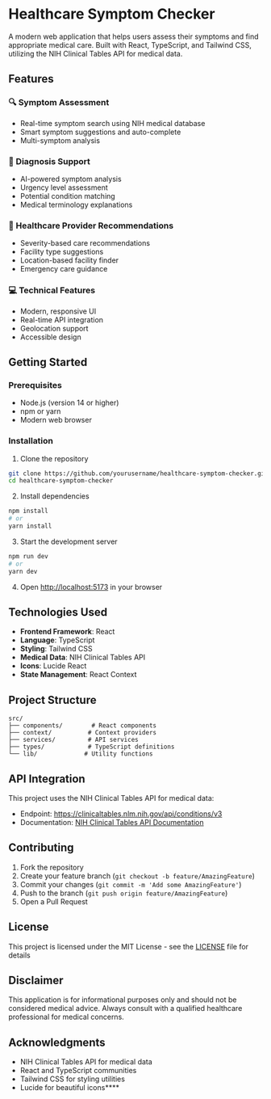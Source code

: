 # Healthcare Symptom Checker

A modern web application that helps users assess their symptoms and find appropriate medical care. Built with React, TypeScript, and Tailwind CSS, utilizing the NIH Clinical Tables API for medical data.

## Features

### 🔍 Symptom Assessment
- Real-time symptom search using NIH medical database
- Smart symptom suggestions and auto-complete
- Multi-symptom analysis

### 🏥 Diagnosis Support
- AI-powered symptom analysis
- Urgency level assessment
- Potential condition matching
- Medical terminology explanations

### 📍 Healthcare Provider Recommendations
- Severity-based care recommendations
- Facility type suggestions
- Location-based facility finder
- Emergency care guidance

### 💻 Technical Features
- Modern, responsive UI
- Real-time API integration
- Geolocation support
- Accessible design

## Getting Started

### Prerequisites
- Node.js (version 14 or higher)
- npm or yarn
- Modern web browser

### Installation

1. Clone the repository
```bash
git clone https://github.com/yourusername/healthcare-symptom-checker.git
cd healthcare-symptom-checker
```

2. Install dependencies
```bash
npm install
# or
yarn install
```

3. Start the development server
```bash
npm run dev
# or
yarn dev
```

4. Open [http://localhost:5173](http://localhost:5173) in your browser

## Technologies Used

- **Frontend Framework**: React
- **Language**: TypeScript
- **Styling**: Tailwind CSS
- **Medical Data**: NIH Clinical Tables API
- **Icons**: Lucide React
- **State Management**: React Context

## Project Structure

```
src/
├── components/        # React components
├── context/          # Context providers
├── services/         # API services
├── types/            # TypeScript definitions
└── lib/             # Utility functions
```

## API Integration

This project uses the NIH Clinical Tables API for medical data:
- Endpoint: https://clinicaltables.nlm.nih.gov/api/conditions/v3
- Documentation: [NIH Clinical Tables API Documentation](https://clinicaltables.nlm.nih.gov/apidoc/conditions/v3/doc.html)

## Contributing

1. Fork the repository
2. Create your feature branch (`git checkout -b feature/AmazingFeature`)
3. Commit your changes (`git commit -m 'Add some AmazingFeature'`)
4. Push to the branch (`git push origin feature/AmazingFeature`)
5. Open a Pull Request

## License

This project is licensed under the MIT License - see the [LICENSE](LICENSE) file for details

## Disclaimer

This application is for informational purposes only and should not be considered medical advice. Always consult with a qualified healthcare professional for medical concerns.

## Acknowledgments

- NIH Clinical Tables API for medical data
- React and TypeScript communities
- Tailwind CSS for styling utilities
- Lucide for beautiful icons****
